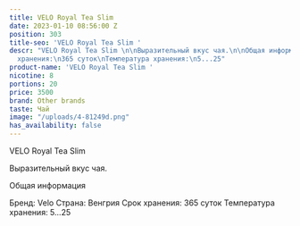 ```yaml
---
title: VELO Royal Tea Slim
date: 2023-01-10 08:56:00 Z
position: 303
title-seo: 'VELO Royal Tea Slim '
descr: "VELO Royal Tea Slim \n\nВыразительный вкус чая.\n\nОбщая информация\n\nБренд:\nVelo\nСтрана:\nВенгрия\nСрок
  хранения:\n365 суток\nТемпература хранения:\n5...25"
product-name: 'VELO Royal Tea Slim '
nicotine: 8
portions: 20
price: 3500
brand: Other brands
taste: Чай
image: "/uploads/4-81249d.png"
has_availability: false
---
```


VELO Royal Tea Slim 

Выразительный вкус чая.

Общая информация

Бренд:
Velo
Страна:
Венгрия
Срок хранения:
365 суток
Температура хранения:
5...25